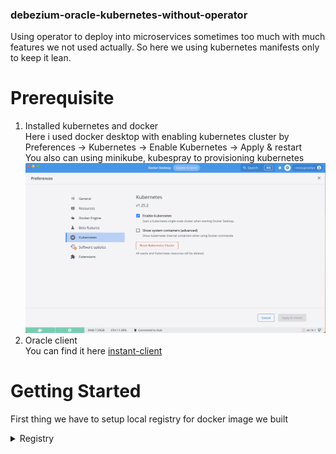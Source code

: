 ### debezium-oracle-kubernetes-without-operator

Using operator to deploy into microservices sometimes too much with much features we not used actually. So here we using kubernetes manifests only to keep it lean.
# Prerequisite
1. Installed kubernetes and docker <br />
Here i used docker desktop with enabling kubernetes cluster by Preferences -> Kubernetes -> Enable Kubernetes -> Apply & restart <br />
You also can using minikube, kubespray to provisioning kubernetes
![docker-desktop](https://github.com/renosuprastiyo/debezium-oracle-kubernetes-without-operator/blob/main/docker-desktop.png)
2. Oracle client <br />
You can find it here [instant-client](https://www.oracle.com/database/technologies/instant-client/downloads.html) <br />
# Getting Started
First thing we have to setup local registry for docker image we built
<details><summary>Registry</summary><p>>>docker run -d -p 5000:5000 --restart=always --name registry -e REGISTRY_VALIDATION_DISABLED=true registry:2<br />![local-registry](https://github.com/renosuprastiyo/debezium-oracle-kubernetes-without-operator/blob/main/local-registry.png)</p></details>
